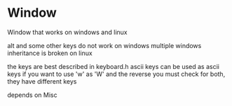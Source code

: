 # Window
Window that works on windows and linux

alt and some other keys do not work on windows
multiple windows inheritance is broken on linux

the keys are best described in keyboard.h ascii keys can be used as ascii keys if you want to use 'w' as 'W' and the reverse you must check for both, they have different keys

depends on Misc